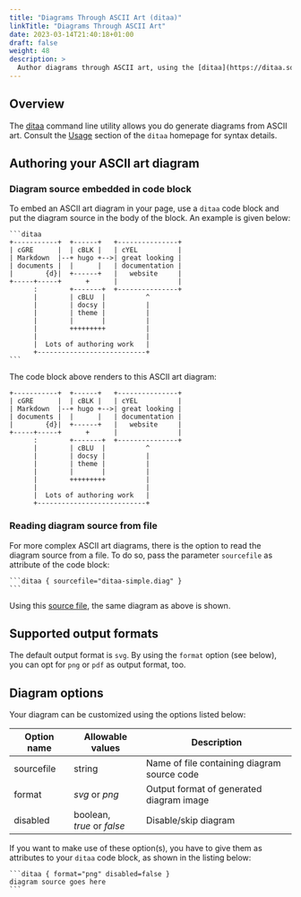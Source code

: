 ```yaml
---
title: "Diagrams Through ASCII Art (ditaa)"
linkTitle: "Diagrams Through ASCII Art"
date: 2023-03-14T21:40:18+01:00
draft: false
weight: 48
description: >
  Author diagrams through ASCII art, using the [ditaa](https://ditaa.sourceforge.net/) command line tool.
---
```


## Overview

The [ditaa](https://ditaa.sourceforge.net/) command line utility allows you do generate diagrams from ASCII art. Consult the [Usage](https://ditaa.sourceforge.net/#usage) section of the `ditaa` homepage  for syntax details.

## Authoring your ASCII art diagram

### Diagram source embedded in code block

To embed an ASCII art diagram in your page, use a `ditaa` code block and put the diagram source in the body of the block. An example is given below:

````
```ditaa
+-----------+  +------+   +---------------+
| cGRE      |  | cBLK |   | cYEL          |
| Markdown  |--+ hugo +-->| great looking |
| documents |  |      |   | documentation |
|        {d}|  +------+   |   website     |
+-----+-----+      +      |               |
      :        +-------+  +---------------+
      |        | cBLU  |          ^
      |        | docsy |          |
      |        | theme |          |
      |        |       |          |
      |        +++++++++          |
      |                           |
      |  Lots of authoring work   |
      +---------------------------+
```
````

The code block above renders to this ASCII art diagram:

```ditaa
+-----------+  +------+   +---------------+
| cGRE      |  | cBLK |   | cYEL          |
| Markdown  |--+ hugo +-->| great looking |
| documents |  |      |   | documentation |
|        {d}|  +------+   |   website     |
+-----+-----+      +      |               |
      :        +-------+  +---------------+
      |        | cBLU  |          ^
      |        | docsy |          |
      |        | theme |          |
      |        |       |          |
      |        +++++++++          |
      |                           |
      |  Lots of authoring work   |
      +---------------------------+
```

### Reading diagram source from file

For more complex ASCII art diagrams, there is the option to read the diagram source from a file. To do so, pass the parameter `sourcefile` as attribute of the code block:

````
```ditaa { sourcefile="ditaa-simple.diag" }
```
````

Using this [source file](ditaa-simple.diag), the same diagram as above is shown.

## Supported output formats

The default output format is `svg`. By using the `format` option (see below), you can opt for `png` or `pdf` as output format, too. 

## Diagram options

Your diagram can be customized using the options listed below: 

| Option name     | Allowable values                                  | Description                                  |
|-----------------|---------------------------------------------------|----------------------------------------------|
| sourcefile      | string                                            | Name of file containing diagram source code  |
| format          | _svg_ or _png_                                    | Output format of generated diagram image     |
| disabled        | boolean,<br>_true_ or _false_                     | Disable/skip diagram                         |

If you want to make use of these option(s), you have to give them as attributes to your `ditaa` code block, as shown in the listing below:

````
```ditaa { format="png" disabled=false }
diagram source goes here
```
````
